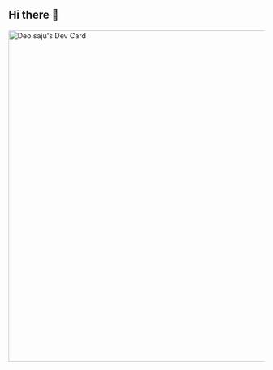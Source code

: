 ## Hi there 👋

<!--
**Deosaju/Deosaju** is a ✨ _special_ ✨ repository because its `README.md` (this file) appears on your GitHub profile.

Here are some ideas to get you started:

- 🔭 I’m currently working on ...
- 🌱 I’m currently learning ...
- 👯 I’m looking to collaborate on ...
- 🤔 I’m looking for help with ...
- 💬 Ask me about ...
- 📫 How to reach me: ...
- 😄 Pronouns: ...
- ⚡ Fun fact: ...
-->
<a href="https://app.daily.dev/deosaju"><img src="https://api.daily.dev/devcards/v2/uF9XHBqx1.png?r=d4u&type=wide" width="652" alt="Deo saju's Dev Card"/></a>
